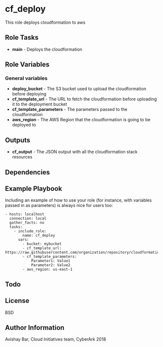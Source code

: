 
cf_deploy
=========
This role deploys cloudformation to aws

Role Tasks
--------------
- **main** - Deploys the cloudformation

Role Variables
--------------

### General variables

- **deploy_bucket** - The S3 bucket used to upload the cloudformation before deploying
- **cf_template_url** - The URL to fetch the cloudformation before uploading it to the deployment bucket
- **cf_template_parameters** - The parameters passed to the cloudformation
- **aws_region** - The AWS Region that the cloudformation is going to be deployed to

Outputs
------------
- **cf_output** - The JSON output with all the cloudformation stack resources

Dependencies
------------


Example Playbook
----------------

Including an example of how to use your role (for instance, with variables passed in as parameters) is always nice for users too:

	- hosts: localhost
	  connection: local
	  gather_facts: no
	  tasks:	  
        - include_role:
            name: cf_deploy
          vars:
			- bucket: mybucket
            - cf_template_url: https://raw.githubusercontent.com/organization/repository/cloudformation.template
            - cf_template_parameters:
                Parameter1: Value1
                Parameter2: Value2
            - aws_region: us-east-1

Todo
-------


License
-------

BSD

Author Information
------------------

Avishay Bar,
Cloud Initiatives team,
CyberArk 2018
